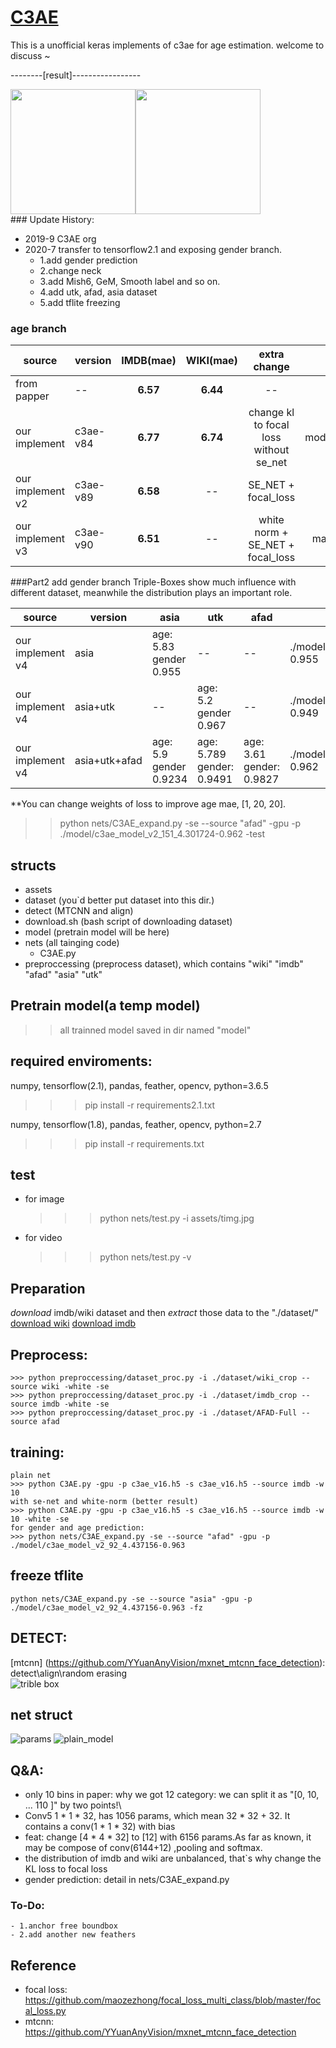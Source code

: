 # [C3AE]( https://arxiv.org/abs/1904.05059 )

This is a unofficial keras implements of c3ae for age estimation. welcome to discuss ~ 


--------[result]-----------------
<div>
<img src="https://raw.githubusercontent.com/StevenBanama/C3AE/master/assets/example1.jpg" width="200" height="200"><img src="https://raw.githubusercontent.com/StevenBanama/C3AE/master/assets/example2.jpg" width="200" height="200">
</div>
### Update History:

- 2019-9 C3AE org
- 2020-7 transfer to tensorflow2.1 and exposing gender branch.
    - 1.add gender prediction
    - 2.change neck
    - 3.add Mish6, GeM, Smooth label and so on.
    - 4.add utk, afad, asia dataset
    - 5.add tflite freezing

### age branch

|source|version|IMDB(mae)|WIKI(mae)|extra change| model|
| -- | -- | :--: | :--: | :--:| :--: |
| from papper | -- | **6.57** | **6.44** | -- | -- |
| our implement | c3ae-v84 | **6.77** | **6.74** | change kl to focal loss without se_net|  model/imdb_focal_loss_c3ae_v84.h5 | model/c3ae_wiki_v87.h5 |
| our implement v2 | c3ae-v89 | **6.58** | -- | SE_NET + focal_loss | model/c3ae_imdb_v89.h5 |
| our implement v3 | c3ae-v90 | **6.51**| -- | white norm + SE_NET + focal_loss | mail to geekpeakspar@gmail.com |


###Part2 add gender branch
Triple-Boxes show much influence with different dataset, meanwhile the distribution plays an important role. 

|source|version| asia| utk| afad | model|
| -- | -- | -- | -- | -- | -- |
| our implement v4 | asia |age: 5.83 gender 0.955 | -- | --| ./model/c3ae_model_v2_117_5.830443-0.955 |
| our implement v4 | asia+utk | -- | age: 5.2 gender 0.967 | --| ./model/c3ae_model_v2_91_5.681206-0.949 |
| our implement v4 | asia+utk+afad |age: 5.9 gender 0.9234 | age: 5.789  gender: 0.9491 | age: 3.61 gender: 0.9827| ./model/c3ae_model_v2_151_4.301724-0.962|

 **You can change weights of loss to improve age mae, [1, 20, 20].
>> python nets/C3AE_expand.py -se --source "afad" -gpu -p ./model/c3ae_model_v2_151_4.301724-0.962 -test 

## structs
   - assets 
   - dataset (you`d better put dataset into this dir.)
   - detect (MTCNN and align)
   - download.sh (bash script of downloading dataset)
   - model (pretrain model will be here)
   - nets (all tainging code)
       - C3AE.py 
   - preproccessing (preprocess dataset), which contains "wiki" "imdb" "afad" "asia" "utk"
## Pretrain model(a temp model)
   >> all trainned  model saved in dir named "model"

## required enviroments:
   numpy, tensorflow(2.1), pandas, feather, opencv, python=3.6.5
   
   >>> pip install -r requirements2.1.txt
  
   numpy, tensorflow(1.8), pandas, feather, opencv, python=2.7

   >>> pip install -r requirements.txt

## test
 - for image
   >>> python nets/test.py -i assets/timg.jpg
 - for video
   >>> python nets/test.py -v


##  Preparation
*download*  imdb/wiki dataset and then *extract* those data to the "./dataset/" \
 [download wiki]( https://data.vision.ee.ethz.ch/cvl/rrothe/imdb-wiki/static/wiki_crop.tar) 
 [download imdb]( https://data.vision.ee.ethz.ch/cvl/rrothe/imdb-wiki/static/imdb_crop.tar)
 

## Preprocess:
    >>> python preproccessing/dataset_proc.py -i ./dataset/wiki_crop --source wiki -white -se
    >>> python preproccessing/dataset_proc.py -i ./dataset/imdb_crop --source imdb -white -se
    >>> python preproccessing/dataset_proc.py -i ./dataset/AFAD-Full --source afad 

## training: 
    plain net
    >>> python C3AE.py -gpu -p c3ae_v16.h5 -s c3ae_v16.h5 --source imdb -w 10
    with se-net and white-norm (better result)
    >>> python C3AE.py -gpu -p c3ae_v16.h5 -s c3ae_v16.h5 --source imdb -w 10 -white -se
    for gender and age prediction:
    >>> python nets/C3AE_expand.py -se --source "afad" -gpu -p ./model/c3ae_model_v2_92_4.437156-0.963 
    
## freeze tflite
    python nets/C3AE_expand.py -se --source "asia" -gpu -p  ./model/c3ae_model_v2_92_4.437156-0.963 -fz

## DETECT: 
   [mtcnn] (https://github.com/YYuanAnyVision/mxnet_mtcnn_face_detection):  detect\align\random erasing \
   ![trible box](https://raw.githubusercontent.com/StevenBanama/C3AE/master/assets/triple_boundbox.png)

## net struct
![ params ](https://raw.githubusercontent.com/StevenBanama/C3AE/master/assets/params.png) ![ plain_model ](https://raw.githubusercontent.com/StevenBanama/C3AE/master/assets/plain_model.png) 


## Q&A: 
   - only 10 bins in paper: why we got 12 category: we can split it as "[0, 10, ... 110 ]" by two points!\
   - Conv5 1 * 1 * 32, has 1056 params, which mean 32 * 32 + 32. It contains a conv(1 * 1 * 32) with bias 
   - feat: change [4 * 4 * 32] to [12] with 6156 params.As far as known, it may be compose of  conv(6144+12) ,pooling and softmax.
   - the distribution of imdb and wiki are unbalanced, that`s why change the KL loss to focal loss
   - gender prediction: detail in nets/C3AE_expand.py

### To-Do:
    - 1.anchor free boundbox
    - 2.add another new feathers
    
## Reference
  - focal loss: https://github.com/maozezhong/focal_loss_multi_class/blob/master/focal_loss.py
  - mtcnn: https://github.com/YYuanAnyVision/mxnet_mtcnn_face_detection
  

